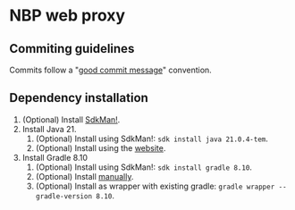 #  NBP web proxy

## Commiting guidelines

Commits follow a "[good commit message](https://cbea.ms/git-commit/)" convention.

## Dependency installation

1. (Optional) Install [SdkMan!](https://sdkman.io/install/).
2. Install Java 21.
    1. (Optional) Install using SdkMan!: `sdk install java 21.0.4-tem`.
    2. (Optional) Install using the [website](https://adoptium.net/en-GB/temurin/releases/).
3. Install Gradle 8.10
    1. (Optional) Install using SdkMan!: `sdk install gradle 8.10`.
    2. (Optional) Install [manually](https://gradle.org/next-steps/?version=8.10&format=all).
    3. (Optional) Install as wrapper with existing gradle: `gradle wrapper --gradle-version 8.10`.

